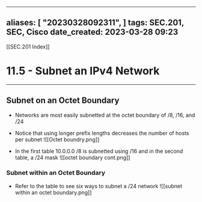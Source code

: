 
---
aliases: [ "20230328092311",  ]
tags: SEC.201, SEC, Cisco
date_created: 2023-03-28 09:23
---
[[SEC.201 Index]]
# 11.5 - Subnet an IPv4 Network
---
## Subnet on an Octet Boundary
- Networks are most easily subnetted at the octet boundary of /8, /16, and /24
- Notice that using longer prefix lengths decreases the number of hosts per subnet
![[Octet boundry.png]]

- In the first table 10.0.0.0 /8 is subnetted using /16 and in the second table, a /24 mask
![[octet boundary cont.png]]

### Subnet within an Octet Boundary
- Refer to the table to see six ways to subnet a /24 network
![[subnet within an octet boundary.png]]